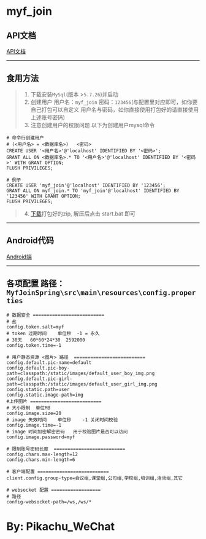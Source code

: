 myf_join
======


API文档
-------
[API文档](https://console-docs.apipost.cn/preview/9e608885058d3ede/38f1d8c9f866c1c9)

---


食用方法
---
>1. 下载安装`MySql`(版本 >`5.7.26`)并启动
>2. 创建用户 用户名：`myf_join` 密码：`123456`(与配置里对应即可，如你要自己打包可以自定义 用户名与密码，如你直接使用打包好的请直接使用上述账号密码)
>3. 注意创建用户的权限问题 以下为创建用户mysql命令
```mysql
# 命令行创建用户
# (<用户名> = <数据库名>)   <密码>
CREATE USER '<用户名>'@'localhost' IDENTIFIED BY '<密码>';
GRANT ALL ON <数据库名>.* TO '<用户名>'@'localhost' IDENTIFIED BY '<密码>' WITH GRANT OPTION;
FLUSH PRIVILEGES;

# 例子
CREATE USER 'myf_join'@'localhost' IDENTIFIED BY '123456';
GRANT ALL ON myf_join.* TO 'myf_join'@'localhost' IDENTIFIED BY '123456' WITH GRANT OPTION;
FLUSH PRIVILEGES;
```
>4. [下载](/jar/myf-join.zip)打包好的zip, 解压后点击 start.bat 即可

---

Android代码
---
[Android端](https://github.com/pikachu0621/MyfJoinAndroid)

---


各项配置 路径：`MyfJoinSpring\src\main\resources\config.properties`
---
```properties
# 数据安全 ==========================
# 盐
config.token.salt=myf
# token 过期时间    单位秒  -1 = 永久
# 30天   60*60*24*30  2592000
config.token.time=-1

# 用户静态资源 <图片> 路径  ==========================
config.default.pic-name=default
config.default.pic-boy-path=classpath:/static/images/default_user_boy_img.png
config.default.pic-girl-path=classpath:/static/images/default_user_girl_img.png
config.static.path=user
config.static.image-path=img
#上传图片 ==========================
# 大小限制  单位MB
config.image.size=20
# image 失效时间    单位秒    -1 关闭时间校验
config.image.time=-1
# image 时间加密解密密码   用于校验图片是否可以访问
config.image.password=myf

# 限制账号密码长度  ==========================
config.chars.max-length=12
config.chars.min-length=6

# 客户端配置 ==========================
client.config.group-type=会议组,课堂组,公司组,学校组,培训组,活动组,其它

# websocket 配置 ==================
# 路径
config-websocket-path=/ws,/ws/*
```

By: Pikachu_WeChat
===

